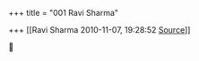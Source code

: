 +++
title = "001 Ravi Sharma"

+++
[[Ravi Sharma	2010-11-07, 19:28:52 [Source](https://groups.google.com/g/bvparishat/c/Tj37i9a2wT0)]]





